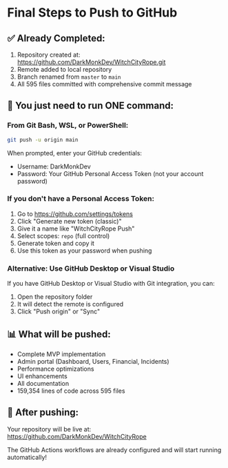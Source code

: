 # Final Steps to Push to GitHub

## ✅ Already Completed:
1. Repository created at: https://github.com/DarkMonkDev/WitchCityRope.git
2. Remote added to local repository
3. Branch renamed from `master` to `main`
4. All 595 files committed with comprehensive commit message

## 🚀 You just need to run ONE command:

### From Git Bash, WSL, or PowerShell:
```bash
git push -u origin main
```

When prompted, enter your GitHub credentials:
- Username: DarkMonkDev
- Password: Your GitHub Personal Access Token (not your account password)

### If you don't have a Personal Access Token:
1. Go to https://github.com/settings/tokens
2. Click "Generate new token (classic)"
3. Give it a name like "WitchCityRope Push"
4. Select scopes: `repo` (full control)
5. Generate token and copy it
6. Use this token as your password when pushing

### Alternative: Use GitHub Desktop or Visual Studio
If you have GitHub Desktop or Visual Studio with Git integration, you can:
1. Open the repository folder
2. It will detect the remote is configured
3. Click "Push origin" or "Sync"

## 📊 What will be pushed:
- Complete MVP implementation
- Admin portal (Dashboard, Users, Financial, Incidents)  
- Performance optimizations
- UI enhancements
- All documentation
- 159,354 lines of code across 595 files

## 🎉 After pushing:
Your repository will be live at: https://github.com/DarkMonkDev/WitchCityRope

The GitHub Actions workflows are already configured and will start running automatically!